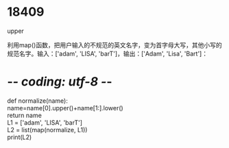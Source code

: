# 18409
upper


利用map()函数，把用户输入的不规范的英文名字，变为首字母大写，其他小写的规范名字。输入：['adam', 'LISA', 'barT']，输出：['Adam', 'Lisa', 'Bart']：


# -*- coding: utf-8 -*-  
def normalize(name):  
   name=name[0].upper()+name[1:].lower()  
   return name  
L1 = ['adam', 'LISA', 'barT']  
L2 = list(map(normalize, L1))  
print(L2)  
